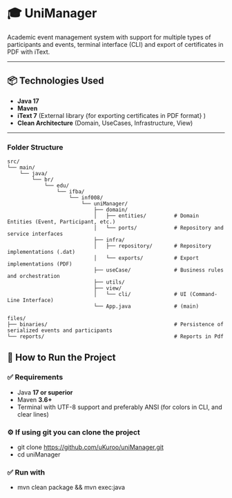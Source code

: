 # 🎓 UniManager

Academic event management system with support for multiple types of participants and events, terminal interface (CLI) and export of certificates in PDF with iText.

---

## 📦 Technologies Used

- **Java 17**
- **Maven**
- **iText 7** (External library {for exporting certificates in PDF format} )
- **Clean Architecture** (Domain, UseCases, Infrastructure, View)

---

### Folder Structure

```plaintext
src/
└── main/
    └── java/
        └── br/
            └── edu/
                └── ifba/
                    └── inf008/
                        └── uniManager/
                            ├── domain/
                            │   ├── entities/         # Domain Entities (Event, Participant, etc.)
                            │   └── ports/            # Repository and service interfaces
                            ├── infra/
                            │   ├── repository/       # Repository implementations (.dat)
                            │   └── exports/          # Export implementations (PDF)
                            ├── useCase/              # Business rules and orchestration
                            ├── utils/
                            ├── view/
                            │   └── cli/              # UI (Command-Line Interface)
                            └── App.java              # (main)

files/
├── binaries/                                         # Persistence of serialized events and participants 
└── reports/                                          # Reports in Pdf
```

## 🚀 How to Run the Project

### ✅ Requirements

- Java **17 or superior**
- Maven **3.6+**
- Terminal with UTF-8 support and preferably ANSI (for colors in CLI, and clear lines)

### ⚙️ If using git you can clone the project

- git clone https://github.com/uKuroo/uniManager.git
- cd uniManager

### ✅ Run with

- mvn clean package && mvn exec:java
